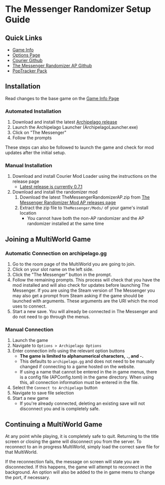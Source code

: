 # The Messenger Randomizer Setup Guide

## Quick Links
- [Game Info](/games/The%20Messenger/info/en)
- [Options Page](/games/The%20Messenger/player-options)
- [Courier Github](https://github.com/Brokemia/Courier)
- [The Messenger Randomizer AP Github](https://github.com/alwaysintreble/TheMessengerRandomizerModAP)
- [PopTracker Pack](https://github.com/alwaysintreble/TheMessengerTrackPack)

## Installation

Read changes to the base game on the [Game Info Page](/games/The%20Messenger/info/en)

### Automated Installation

1. Download and install the latest [Archipelago release](https://github.com/ArchipelagoMW/Archipelago/releases/latest)
2. Launch the Archipelago Launcher (ArchipelagoLauncher.exe)
3. Click on "The Messenger"
4. Follow the prompts

These steps can also be followed to launch the game and check for mod updates after the initial setup.

### Manual Installation

1. Download and install Courier Mod Loader using the instructions on the release page
    * [Latest release is currently 0.7.1](https://github.com/Brokemia/Courier/releases)
2. Download and install the randomizer mod
    1. Download the latest TheMessengerRandomizerAP.zip from
       [The Messenger Randomizer Mod AP releases page](https://github.com/alwaysintreble/TheMessengerRandomizerModAP/releases)
    2. Extract the zip file to `TheMessenger/Mods/` of your game's install location
        * You cannot have both the non-AP randomizer and the AP randomizer installed at the same time

## Joining a MultiWorld Game

### Automatic Connection on archipelago.gg

1. Go to the room page of the MultiWorld you are going to join.
2. Click on your slot name on the left side.
3. Click the "The Messenger" button in the prompt.
4. Follow the remaining prompts. This process will check that you have the mod installed and will also check for updates
   before launching The Messenger. If you are using the Steam version of The Messenger you may also get a prompt from
   Steam asking if the game should be launched with arguments. These arguments are the URI which the mod uses to
   connect.
5. Start a new save. You will already be connected in The Messenger and do not need to go through the menus.

### Manual Connection

1. Launch the game
2. Navigate to `Options > Archipelago Options`
3. Enter connection info using the relevant option buttons
    * **The game is limited to alphanumerical characters, `.`, and `-`.**
    * This defaults to `archipelago.gg` and does not need to be manually changed if connecting to a game hosted on the
      website.
    * If using a name that cannot be entered in the in game menus, there is a config file (APConfig.toml) in the game
      directory. When using this, all connection information must be entered in the file. 
4. Select the `Connect to Archipelago` button
5. Navigate to save file selection
6. Start a new game
    * If you're already connected, deleting an existing save will not disconnect you and is completely safe. 

## Continuing a MultiWorld Game

At any point while playing, it is completely safe to quit. Returning to the title screen or closing the game will
disconnect you from the server. To reconnect to an in progress MultiWorld, simply load the correct save file for that
MultiWorld.

If the reconnection fails, the message on screen will state you are disconnected. If this happens, the game will attempt
to reconnect in the background. An option will also be added to the in game menu to change the port, if necessary.
